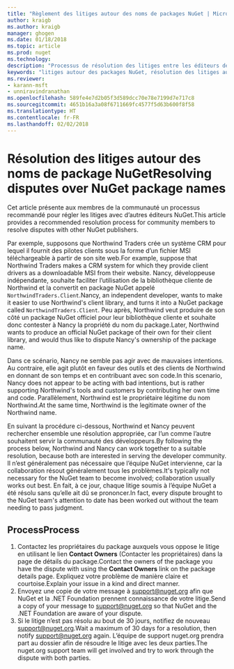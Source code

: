 ```yaml
---
title: "Règlement des litiges autour des noms de packages NuGet | Microsoft Docs"
author: kraigb
ms.author: kraigb
manager: ghogen
ms.date: 01/18/2018
ms.topic: article
ms.prod: nuget
ms.technology: 
description: "Processus de résolution des litiges entre les éditeurs de packages NuGet liés à la personnalisation, aux marques et autres situations de conflit."
keywords: "litiges autour des packages NuGet, résolution des litiges autour de NuGet, processus de résolution des litiges"
ms.reviewer:
- karann-msft
- unniravindranathan
ms.openlocfilehash: 589fe4e7d2b05f3d589dcc70e78e7199d7e717c8
ms.sourcegitcommit: 4651b16a3a08f6711669fc4577f5d63b600f8f58
ms.translationtype: HT
ms.contentlocale: fr-FR
ms.lasthandoff: 02/02/2018
---
```

# <a name="resolving-disputes-over-nuget-package-names"></a><span data-ttu-id="139e7-104">Résolution des litiges autour des noms de package NuGet</span><span class="sxs-lookup"><span data-stu-id="139e7-104">Resolving disputes over NuGet package names</span></span>

<span data-ttu-id="139e7-105">Cet article présente aux membres de la communauté un processus recommandé pour régler les litiges avec d’autres éditeurs NuGet.</span><span class="sxs-lookup"><span data-stu-id="139e7-105">This article provides a recommended resolution process for community members to resolve disputes with other NuGet publishers.</span></span>

<span data-ttu-id="139e7-106">Par exemple, supposons que Northwind Traders crée un système CRM pour lequel il fournit des pilotes clients sous la forme d’un fichier MSI téléchargeable à partir de son site web.</span><span class="sxs-lookup"><span data-stu-id="139e7-106">For example, suppose that Northwind Traders makes a CRM system for which they provide client drivers as a downloadable MSI from their website.</span></span> <span data-ttu-id="139e7-107">Nancy, développeuse indépendante, souhaite faciliter l’utilisation de la bibliothèque cliente de Northwind et la convertit en package NuGet appelé `NorthwindTraders.Client`.</span><span class="sxs-lookup"><span data-stu-id="139e7-107">Nancy, an independent developer, wants to make it easier to use Northwind's client library, and turns it into a NuGet package called `NorthwindTraders.Client`.</span></span> <span data-ttu-id="139e7-108">Peu après, Northwind veut produire de son côté un package NuGet officiel pour leur bibliothèque cliente et souhaite donc contester à Nancy la propriété du nom du package.</span><span class="sxs-lookup"><span data-stu-id="139e7-108">Later, Northwind wants to produce an official NuGet package of their own for their client library, and would thus like to dispute Nancy's ownership of the package name.</span></span>

<span data-ttu-id="139e7-109">Dans ce scénario, Nancy ne semble pas agir avec de mauvaises intentions. Au contraire, elle agit plutôt en faveur des outils et des clients de Northwind en donnant de son temps et en contribuant avec son code.</span><span class="sxs-lookup"><span data-stu-id="139e7-109">In this scenario, Nancy does not appear to be acting with bad intentions, but is rather supporting Northwind's tools and customers by contributing her own time and code.</span></span> <span data-ttu-id="139e7-110">Parallèlement, Northwind est le propriétaire légitime du nom Northwind.</span><span class="sxs-lookup"><span data-stu-id="139e7-110">At the same time, Northwind is the legitimate owner of the Northwind name.</span></span>

<span data-ttu-id="139e7-111">En suivant la procédure ci-dessous, Northwind et Nancy peuvent rechercher ensemble une résolution appropriée, car l’un comme l’autre souhaitent servir la communauté des développeurs.</span><span class="sxs-lookup"><span data-stu-id="139e7-111">By following the process below, Northwind and Nancy can work together to a suitable resolution, because both are interested in serving the developer community.</span></span> <span data-ttu-id="139e7-112">Il n’est généralement pas nécessaire que l’équipe NuGet intervienne, car la collaboration résout généralement tous les problèmes.</span><span class="sxs-lookup"><span data-stu-id="139e7-112">It's typically not necessary for the NuGet team to become involved; collaboration usually works out best.</span></span> <span data-ttu-id="139e7-113">En fait, à ce jour, chaque litige soumis à l’équipe NuGet a été résolu sans qu’elle ait dû se prononcer.</span><span class="sxs-lookup"><span data-stu-id="139e7-113">In fact, every dispute brought to the NuGet team's attention to date has been worked out without the team needing to pass judgment.</span></span>

## <a name="process"></a><span data-ttu-id="139e7-114">Process</span><span class="sxs-lookup"><span data-stu-id="139e7-114">Process</span></span>

1. <span data-ttu-id="139e7-115">Contactez les propriétaires du package auxquels vous oppose le litige en utilisant le lien **Contact Owners** (Contacter les propriétaires) dans la page de détails du package.</span><span class="sxs-lookup"><span data-stu-id="139e7-115">Contact the owners of the package you have the dispute with using the **Contact Owners** link on the package details page.</span></span> <span data-ttu-id="139e7-116">Expliquez votre problème de manière claire et courtoise.</span><span class="sxs-lookup"><span data-stu-id="139e7-116">Explain your issue in a kind and direct manner.</span></span>
1. <span data-ttu-id="139e7-117">Envoyez une copie de votre message à [support@nuget.org](mailto:support@nuget.org) afin que NuGet et la .NET Foundation prennent connaissance de votre litige.</span><span class="sxs-lookup"><span data-stu-id="139e7-117">Send a copy of your message to [support@nuget.org](mailto:support@nuget.org) so that NuGet and the .NET Foundation are aware of your dispute.</span></span>
1. <span data-ttu-id="139e7-118">Si le litige n’est pas résolu au bout de 30 jours, notifiez de nouveau [support@nuget.org](mailto:support@nuget.org).</span><span class="sxs-lookup"><span data-stu-id="139e7-118">Wait a maximum of 30 days for a resolution, then notify [support@nuget.org](mailto:support@nuget.org) again.</span></span> <span data-ttu-id="139e7-119">L’équipe de support nuget.org prendra part au dossier afin de résoudre le litige avec les deux parties.</span><span class="sxs-lookup"><span data-stu-id="139e7-119">The nuget.org support team will get involved and try to work through the dispute with both parties.</span></span>
